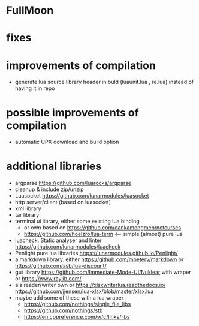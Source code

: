 # FullMoon

# fixes

# improvements of compilation
* generate lua source library header in buld (luaunit.lua , re.lua) instead of having it in repo

# possible improvements of compilation
* automatic UPX download and build option

# additional libraries
* argparse https://github.com/luarocks/argparse
* cleanup & include zip/unzip
* Luasocket https://github.com/lunarmodules/luasocket
* http server/client (based on luasocket)
* xml library
* tar library
* terminal ui library, either some existing lua binding
    * or own based on https://github.com/dankamongmen/notcurses
    * https://github.com/hoelzro/lua-term <-- simple (almost) pure lua
* luacheck. Static analyser and linter https://github.com/lunarmodules/luacheck
* Penlight pure lua libraries https://lunarmodules.github.io/Penlight/
* a markdown library. either https://github.com/mpeterv/markdown or https://github.com/asb/lua-discount/
* gui library https://github.com/Immediate-Mode-UI/Nuklear with wraper or https://www.raylib.com/ 
* als reader/writer own or https://xlsxwriterlua.readthedocs.io/ https://github.com/jjensen/lua-xlsx/blob/master/xlsx.lua
* maybe add some of these with a lua wraper
    * https://github.com/nothings/single_file_libs
    * https://github.com/nothings/stb
    * https://en.cppreference.com/w/c/links/libs
